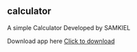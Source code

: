 ## calculator
A simple Calculator Developed by SAMKIEL

Download app here <a href="https://www.mediafire.com/file/wd7bcjj2odhm1nv/Calculator_-_SAMKIEL.apk/file"> Click to download<a/>

